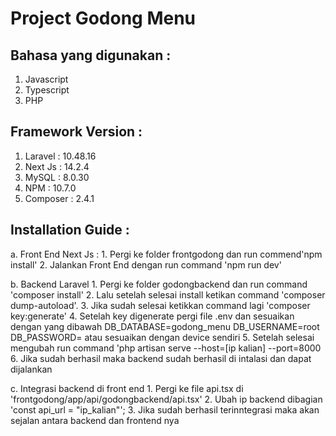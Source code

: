 # Project Godong Menu

## Bahasa yang digunakan :
1. Javascript
2. Typescript
3. PHP


## Framework Version :
  1. Laravel  : 10.48.16
  2. Next Js  : 14.2.4
  3. MySQL    : 8.0.30
  4. NPM      : 10.7.0
  5. Composer : 2.4.1

## Installation Guide : 
  a. Front End Next Js :
     1. Pergi ke folder frontgodong dan run commend'npm install'
     2. Jalankan Front End dengan run command 'npm run dev'
        
  b. Backend Laravel
     1. Pergi ke folder godongbackend dan run command 'composer install'
     2. Lalu setelah selesai install ketikan command 'composer dump-autoload'.
     3. Jika sudah selesai ketikkan command lagi 'composer key:generate'
     4. Setelah key digenerate pergi file .env dan sesuaikan dengan yang dibawah 
          DB_DATABASE=godong_menu
          DB_USERNAME=root
          DB_PASSWORD= 
      atau sesuaikan dengan device sendiri
    5. Setelah selesai mengubah run command 'php artisan serve --host=[ip kalian] --port=8000
    6. Jika sudah berhasil maka backend sudah berhasil di intalasi dan dapat dijalankan
       
  c. Integrasi backend di front end
    1. Pergi ke file api.tsx di  'frontgodong/app/api/godongbackend/api.tsx'
    2. Ubah ip backend dibagian 'const api_url = "ip_kalian"';
    3. Jika sudah berhasil terinntegrasi maka akan sejalan antara backend dan frontend nya
